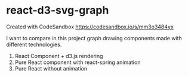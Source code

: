 # react-d3-svg-graph
Created with CodeSandbox https://codesandbox.io/s/mm3o3484yx

I want to compare in this project graph drawing components made with different technologies.

1. React Component + d3.js rendering
2. Pure React component with react-spring animation
3. Pure React without animation
